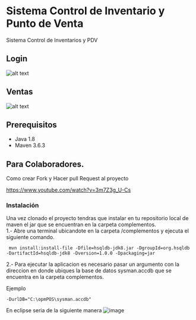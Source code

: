 # Sistema Control de Inventario y Punto de Venta
Sistema Control de Inventarios y PDV

## Login

![alt text](https://github.com/Open-Source-Mexico/opmPOS/blob/master/PDV/Login.png?raw=true)

## Ventas

![alt text](https://github.com/Open-Source-Mexico/opmPOS/blob/master/PDV/Home.png?raw=true)

## Prerequisitos

 - Java 1.8 
 - Maven 3.6.3


## Para Colaboradores.

Como crear Fork y Hacer pull Request al proyecto

https://www.youtube.com/watch?v=3m7Z3g_U-Cs

### Instalación

Una vez clonado el proyecto tendras que instalar en tu repositorio local de maven el jar que se encuentran en la carpeta complementos.  
1.- Abre una terminal ubicandote en la carpeta /complementos y ejecuta el siguiente comando.

     
     mvn install:install-file -Dfile=hsqldb-jdk8.jar -DgroupId=org.hsqldb -DartifactId=hsqldb-jdk8 -Dversion=1.0.0 -Dpackaging=jar
     

2.- Para ejecutar la aplicacion es necesario pasar un argumento con la direccion en donde ubiques la base de datos sysman.accdb que se encuentra en la carpeta complementos.

Ejemplo

    -DurlDB="C:\opmPOS\sysman.accdb"
   
En eclipse seria de la siguiente manera
    ![image](https://user-images.githubusercontent.com/24512671/124346593-67a6bf00-dba5-11eb-9fa3-67f8f2433960.png)

